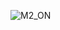 ![M2_ON](https://user-images.githubusercontent.com/81420042/144377749-bf73624e-7999-4b05-bf1c-f45c47ef3d76.PNG)
